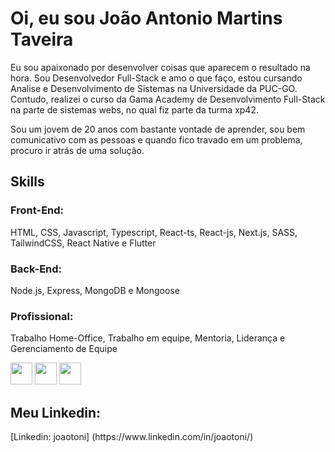 <h1>Oi, eu sou João Antonio Martins Taveira</h1>

<p> Eu sou apaixonado por desenvolver coisas que aparecem o resultado na hora. Sou Desenvolvedor Full-Stack e amo o que faço, estou cursando  Analise e Desenvolvimento de Sistemas na Universidade da PUC-GO. Contudo, realizei o curso da Gama Academy de Desenvolvimento Full-Stack na parte de sistemas webs, no qual fiz parte da turma xp42. </p>

<p> Sou um jovem de 20 anos com bastante vontade de aprender, sou bem comunicativo com as pessoas e quando fico travado em um problema, procuro ir atrás de uma solução.</p>

<h2>Skills</h2>
<h3>Front-End:</h3>
<p>HTML, CSS, Javascript, Typescript, React-ts, React-js, Next.js, SASS, TailwindCSS, React Native e Flutter</p>
<h3>Back-End:</h3>
<p>Node.js, Express, MongoDB e Mongoose</p>
<h3>Profissional:</h3>
<p>Trabalho Home-Office, Trabalho em equipe, Mentoria, Liderança e Gerenciamento de Equipe</p>

<div style="display:inline_block">
<img src="https://cdn.jsdelivr.net/gh/devicons/devicon/icons/html5/html5-original.svg" width=35 height=35/>
<img src="https://cdn.jsdelivr.net/gh/devicons/devicon/icons/css3/css3-original.svg" width="35" height="35" />
<img src="https://cdn.jsdelivr.net/gh/devicons/devicon/icons/javascript/javascript-original.svg" width="35" height="35" />
</div>
<h2>Meu Linkedin: </h2>
[Linkedin: joaotoni] (https://www.linkedin.com/in/joaotoni/)
